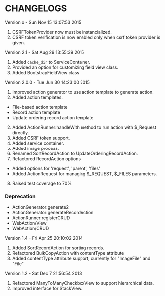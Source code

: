 CHANGELOGS
===================

Version x - Sun Nov 15 13:07:53 2015

1. CSRFTokenProvider now must be instancialized.
2. CSRF token verification is now enabled only when csrf token provider is given.

Version 2.1 - Sat Aug 29 13:55:39 2015

1. Added `cache_dir` to ServiceContainer.
2. Provided an option for customizing field view class.
3. Added BootstrapFieldView class

Version 2.0.0 - Tue Jun 30 14:23:00 2015

1. Improved action generator to use action template to generate action.
2. Added action templates.
  - File-based action template
  - Record action template
  - Update ordering record action template
2. Added ActionRunner:handleWith method to run action with $_Request directly.
3. Added CSRF token support.
4. Added service container.
5. Added image process.
6. Renamed SortRecordAction to UpdateOrderingRecordAction.
7. Refactored RecordAction options
  - Added options for 'request', 'parent', 'files' 
  - Added ActionRequest for managing $_REQUEST, $_FILES parameters.
8. Raised test coverage to 70%

### Deprecation

- ActionGenerator:generate2
- ActionGenerator:generateRecordAction
- ActionRunner:registerCRUD
- WebAction/View
- WebAction/CRUD


Version 1.4 - Fri Apr 25 20:10:02 2014

1. Added SortRecordAction for sorting records.
2. Refactored BulkCopyAction with contentType attribute
3. Added contentType attribute support, currently for "ImageFile" and "File"

Version 1.2 - Sat Dec  7 21:56:54 2013

1. Refactored ManyToManyCheckboxView to support hierarchical data.
2. Improved interface for StackView.

